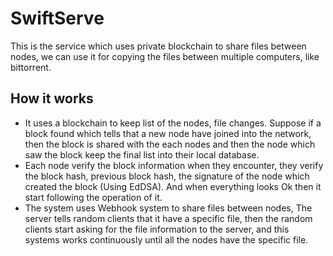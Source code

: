 # SwiftServe

This is the service which uses private blockchain to share files between nodes, we can use it for copying the files between multiple computers, like bittorrent. 


## How it works
- It uses a blockchain to keep list of the nodes, file changes. Suppose if a block found which tells that a new node have joined into the network, then the block is shared with the each nodes and then the node which saw the block keep the final list into their local database.
- Each node verify the block information when they encounter, they verify the block hash, previous block hash, the signature of the node which created the block (Using EdDSA). And when everything looks Ok then it start following the operation of it.
- The system uses Webhook system to share files between nodes, The server tells random clients that it have a specific file, then the random clients start asking for the file information to the server, and this systems works continuously until all the nodes have the specific file.

